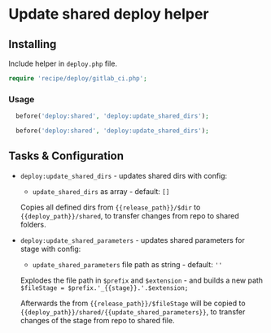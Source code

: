 # Update shared deploy helper

## Installing

Include helper in `deploy.php` file.

```php
require 'recipe/deploy/gitlab_ci.php';
```

### Usage

```php
  before('deploy:shared', 'deploy:update_shared_dirs');
```

```php
  before('deploy:shared', 'deploy:update_shared_dirs');
```

## Tasks & Configuration

* ``deploy:update_shared_dirs`` - updates shared dirs with config:
   * ``update_shared_dirs`` as array - default: ``[]``

  Copies all defined dirs from ``{{release_path}}/$dir`` to ``{{deploy_path}}/shared``, to transfer changes from repo to shared folders.

* ``deploy:update_shared_parameters`` - updates shared parameters for stage with config:

   * ``update_shared_parameters`` file path as string - default: ``''``

  Explodes the file path in ``$prefix`` and ``$extension`` - and builds a new path ``$fileStage = $prefix.'_{{stage}}.'.$extension;``

  Afterwards the from ``{{release_path}}/$fileStage`` will be copied to ``{{deploy_path}}/shared/{{update_shared_parameters}}``, to transfer changes of the stage from repo to shared file.

